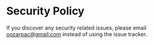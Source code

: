 # Security Policy

If you discover any security related issues, please email oozarpac@gmail.com instead of using the issue tracker.

